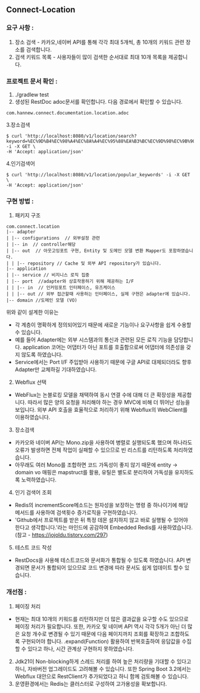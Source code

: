 ## Connect-Location

### 요구 사항 :
1. 장소 검색 - 카카오,네이버 API를 통해 각각 최대 5개씩, 총 10개의 키워드 관련 장소를 검색합니다.
2. 검색 키워드 목록 - 사용자들이 많이 검색한 순서대로 최대 10개 목록을 제공합니다.


### 프로젝트 문서 확인 :
1. ./gradlew test
2. 생성된 RestDoc adoc문서를 확인합니다. 다음 경로에서 확인할 수 있습니다.
```
com.hannew.connect.documentation.location.adoc
```
3.장소검색
```
$ curl 'http://localhost:8080/v1/location/search?keyword=%EC%9D%B4%EC%98%A4%EC%8A%A4%EC%95%88%EA%B3%BC%EC%9D%98%EC%9B%90' -i -X GET \
-H 'Accept: application/json'
```
4.인기검색어
```
$ curl 'http://localhost:8080/v1/location/popular_keywords' -i -X GET \
-H 'Accept: application/json'
```

### 구현 방법 :
1. 패키지 구조
```plaintext
com.connect.location
|-- adapter
| |-- configurations  // 외부설정 관련
| |-- in  // controller해당
| |-- out  // 아웃고잉포트 구현, Entity 및 도메인 모델 변환 Mapper도 포함하였습니다.
| | |-- repository // Cache 및 외부 API repository가 있습니다.
|-- application 
| |-- service // 비지니스 로직 집중
| |-- port  //adapter와 상호작용하기 위해 제공하는 I/F
| | |-- in  // 인커밍포트 인터페이스, 유즈케이스 
| | |-- out // 외부 접근할때 사용하는 인터페이스, 실제 구현은 adapter에 있습니다.
|-- domain //도메인 모델 (VO)
```
위와 같이 설계한 이유는 
- 각 계층이 명확하게 정의되어있기 때문에 새로운 기능이나 요구사항을 쉽게 수용할 수 있습니다.
- 예를 들어 Adapter에는 외부 시스템과의 통신과 관련된 모든 로직 기능을 담당합니다. application 코어는 어댑터가 아닌 포트를 호출함으로써 어댑터에 의존성을 갖지 않도록 하였습니다.
- Service에서는 Port I/F 주입받아 사용하기 때문에 구글 API로 대체되더라도 향후 Adapter만 교체하길 기대하였습니다.

2. Webflux 선택
- WebFlux는 논블로킹 모델을 채택하여 동시 연결 수에 대해 더 큰 확장성을 제공합니다. 따라서 많은 양의 요청을 처리해야 하는 경우 MVC에 비해 더 뛰어난 성능을 보입니다. 외부 API 호출을 효율적으로 처리하기 위해 Webflux의 WebClient를 이용하였습니다.
    
3. 장소검색
- 카카오와 네이버 API는 Mono.zip을 사용하여 병렬로 실행되도록 했으며 하나라도 오류가 발생하면 전체 작업이 실패할 수 있으므로 빈 리스트를 리턴하도록 처리하였습니다.
- 아무래도 여러 Mono를 조합하면 코드 가독성이 좋지 않기 때문에 entity -> domain vo 매핑은 mapstruct를 활용, 유틸은 별도로 분리하여 가독성을 유지하도록 노력하였습니다.

4. 인기 검색어 조회
- Redis의 incrementScore메소드는 원자성을 보장하는 명령 중 하나이기에 해당 메서드를 사용하여 검색횟수 증가로직을 구현하였습니다.
- 'Github에서 프로젝트를 받은 뒤  특정 데몬 설치하지 않고 바로 실행될 수 있어야 한다고 생각합니다.'라는 마인드에 공감하여 Embedded Redis를 사용하였습니다. (참고 - https://jojoldu.tistory.com/297)

5. 테스트 코드 작성
 - RestDocs을 사용해 테스트코드와 문서화가 통합될 수 있도록 하였습니다. API 변경되면 문서가 통합되어 있으므로 코드 변경에 따라 문서도 쉽게 업데이트 할수 있습니다. 


### 개선점 :
1. 페이징 처리
- 현재는 최대 10개의 키워드를 리턴하지만 더 많은 결과값을 요구할 수도 있으므로 페이징 처리가 필요합니다. 또한, 카카오 및 네이버 API 역시 각각 5개가 아닌 더 많은 요청 개수로 변경될 수 있기 때문에 다음 페이지까지 조회를 확장하고 조합하도록 구현되어야 합니다. .expand(Function) 활용하여 반복호출하여 응답값을 수집할 수 있다고 하나, 시간 관계상 구현하지 못하였습니다. 
2. Jdk21이 Non-blocking하게 스레드 처리를 하여 높은 처리량을 기대할 수 있다고 하니, 자바버전 업그레이드도 고려해볼 수 있습니다. 또한 Spring Boot 3.2에서는 Webflux 대안으로 RestClient가 추가되었다고 하니 함께 검토해볼 수 있습니다.
3. 운영환경에서는 Redis는 클러스터로 구성하여 고가용성을 확보합니다.

